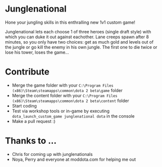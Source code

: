 # Junglenational

Hone your jungling skills in this enthralling new 1v1 custom game! 

Junglenational lets each choose 1 of three heroes (single draft style) with which you can duke it out against eachother. 
Lane creeps spawn after 8 minutes, so you only have two choices: 
get as much gold and levels out of the jungle or go kill the enemy in his own jungle. 
The first one to die twice or lose his tower, loses the game...

# Contribute
* Merge the game folder with your `C:\Program Files (x86)\Steam\steamapps\common\dota 2 beta\game` folder
* Merge the content folder with your `C:\Program Files (x86)\Steam\steamapps\common\dota 2 beta\content` folder
* Start coding
* Test via workshop tools or in-game by executing `dota_launch_custom_game junglenational dota` in the console
* Make a pull request :)

# Thanks to ...
* Chris for coming up with junglenationals
* Noya, Perry and everyone at moddota.com for helping me out
